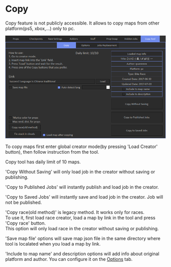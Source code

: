 # Copy

Copy feature is not publicly accessible. It allows to copy maps from other platform(ps5, xbox,...) only to pc.

![Img1](../../assets/images/copy-tool/img01.png)

To copy maps first enter global creator mode(by pressing 'Load Creator' button), then follow instruction from the tool.

Copy tool has daily limit of 10 maps.

'Copy Without Saving' will only load job in the creator without saving or publishing. 

'Copy to Published Jobs' will instantly publish and load job in the creator.

'Copy to Saved Jobs' will instantly save and load job in the creator. Job will not be published.

'Copy race(old method)' is legacy method. It works only for races.<br>
To use it, first load race creator, load a map by link in the tool and press 'Copy race' button.<br>
This option will only load race in the creator without saving or publishing.

'Save map file' options will save map json file in the same directory where tool is localated when you load a map by link.

'Include to map name' and description options will add info about original platform and author. You can configure it on the [Options](../../../copy-tool/options/overview) tab.